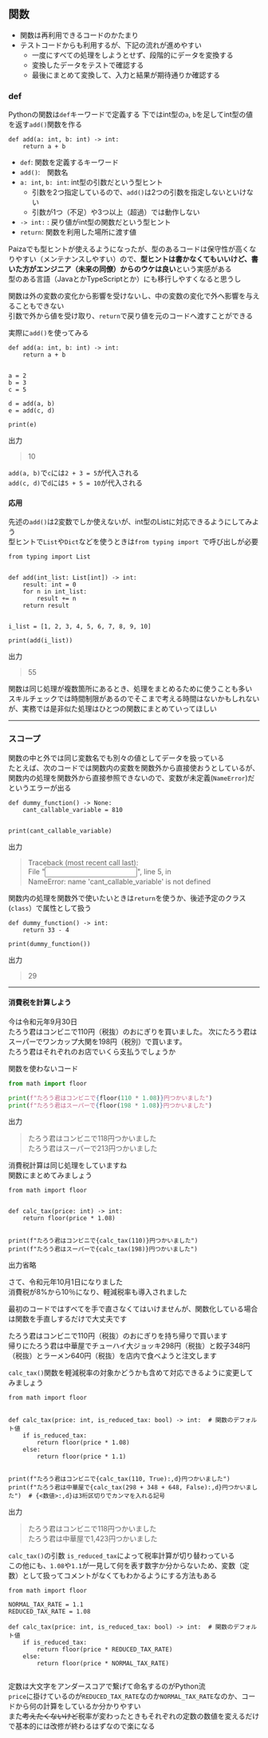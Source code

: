 ## 関数
- 関数は再利用できるコードのかたまり
- テストコードからも利用するが、下記の流れが進めやすい
    - 一度にすべての処理をしようとせず、段階的にデータを変換する
    - 変換したデータをテストで確認する
    - 最後にまとめて変換して、入力と結果が期待通りか確認する

### def
Pythonの関数は`def`キーワードで定義する
下ではint型の`a`, `b`を足してint型の値を返す`add()`関数を作る

```python=
def add(a: int, b: int) -> int:
    return a + b
```

- `def`: 関数を定義するキーワード  
- `add()`:　関数名  
- `a: int`, `b: int`: int型の引数だという型ヒント
    - 引数を2つ指定しているので、`add()`は2つの引数を指定しないといけない
    - 引数が1つ（不足）や3つ以上（超過）では動作しない
- `-> int:` : 戻り値がint型の関数だという型ヒント
- `return`: 関数を利用した場所に渡す値

Paizaでも型ヒントが使えるようになったが、型のあるコードは保守性が高くなりやすい（メンテナンスしやすい）ので、**型ヒントは書かなくてもいいけど、書いた方がエンジニア（未来の同僚）からのウケは良い**という実感がある  
型のある言語（JavaとかTypeScriptとか）にも移行しやすくなると思うし

関数は外の変数の変化から影響を受けないし、中の変数の変化で外へ影響を与えることもできない  
引数で外から値を受け取り、`return`で戻り値を元のコードへ渡すことができる  

実際に`add()`を使ってみる
```python=
def add(a: int, b: int) -> int:
    return a + b


a = 2
b = 3
c = 5

d = add(a, b)
e = add(c, d)

print(e)

```

出力
> 10

`add(a, b)`で`c`には`2 + 3 = 5`が代入される  
`add(c, d)`で`d`には`5 + 5 = 10`が代入される

#### 応用
先述の`add()`は2変数でしか使えないが、int型のListに対応できるようにしてみよう  
型ヒントで`List`や`Dict`などを使うときは`from typing import `で呼び出しが必要

```python=
from typing import List


def add(int_list: List[int]) -> int:
    result: int = 0
    for n in int_list:
        result += n
    return result
    

i_list = [1, 2, 3, 4, 5, 6, 7, 8, 9, 10]

print(add(i_list))

```

出力
> 55


関数は同じ処理が複数箇所にあるとき、処理をまとめるために使うことも多い  
スキルチェックでは時間制限があるのでそこまで考える時間はないかもしれないが、実務では是非似た処理はひとつの関数にまとめていってほしい

---
### スコープ
関数の中と外では同じ変数名でも別々の値としてデータを扱っている  
たとえば、次のコードでは関数内の変数を関数外から直接使おうとしているが、関数内の処理を関数外から直接参照できないので、変数が未定義(`NameError`)だというエラーが出る

```python=
def dummy_function() -> None:
    cant_callable_variable = 810
    
 
print(cant_callable_variable)

```

出力
> Traceback (most recent call last):  
>   File "<input>", line 5, in <module>  
> NameError: name 'cant_callable_variable' is not defined
    
関数内の処理を関数外で使いたいときは`return`を使うか、後述予定のクラス(`class`）で属性として扱う
```python=
def dummy_function() -> int:
    return 33 - 4
    
print(dummy_function())

```

出力
> 29


---
#### 消費税を計算しよう
今は令和元年9月30日  
たろう君はコンビニで110円（税抜）のおにぎりを買いました。
次にたろう君はスーパーでワンカップ大関を198円（税別）で買います。  
たろう君はそれぞれのお店でいくら支払うでしょうか

関数を使わないコード
```python
from math import floor

print(f"たろう君はコンビニで{floor(110 * 1.08)}円つかいました")
print(f"たろう君はスーパーで{floor(198 * 1.08)}円つかいました")

```
出力
> たろう君はコンビニで118円つかいました  
> たろう君はスーパーで213円つかいました

消費税計算は同じ処理をしていますね  
関数にまとめてみましょう

```python=
from math import floor


def calc_tax(price: int) -> int:
    return floor(price * 1.08)
    

print(f"たろう君はコンビニで{calc_tax(110)}円つかいました")
print(f"たろう君はスーパーで{calc_tax(198)}円つかいました")

```

出力省略

さて、令和元年10月1日になりました  
消費税が8%から10％になり、軽減税率も導入されました

最初のコードではすべてを手で直さなくてはいけませんが、関数化している場合は関数を手直しするだけで大丈夫です

たろう君はコンビニで110円（税抜）のおにぎりを持ち帰りで買います  
帰りにたろう君は中華屋でチューハイ大ジョッキ298円（税抜）と餃子348円（税抜）とラーメン640円（税抜）を店内で食べようと注文します

`calc_tax()`関数を軽減税率の対象かどうかも含めて対応できるように変更してみましょう

```python=
from math import floor


def calc_tax(price: int, is_reduced_tax: bool) -> int:  # 関数のデフォルト値
    if is_reduced_tax:
        return floor(price * 1.08)
    else:
        return floor(price * 1.1)


print(f"たろう君はコンビニで{calc_tax(110, True):,d}円つかいました")
print(f"たろう君は中華屋で{calc_tax(298 + 348 + 648, False):,d}円つかいました")  # {<数値>:,d}は3桁区切りでカンマを入れる記号

```
出力
> たろう君はコンビニで118円つかいました  
> たろう君は中華屋で1,423円つかいました

`calc_tax()`の引数 `is_reduced_tax`によって税率計算が切り替わっている  
この他にも、`1.08`や`1.1`が一見して何を表す数字か分からないため、変数（定数）として扱ってコメントがなくてもわかるようにする方法もある

```python=
from math import floor

NORMAL_TAX_RATE = 1.1
REDUCED_TAX_RATE = 1.08

def calc_tax(price: int, is_reduced_tax: bool) -> int:  # 関数のデフォルト値
    if is_reduced_tax:
        return floor(price * REDUCED_TAX_RATE)
    else:
        return floor(price * NORMAL_TAX_RATE)
        
```
定数は大文字をアンダースコアで繋げて命名するのがPython流  
`price`に掛けているのが`REDUCED_TAX_RATE`なのか`NORMAL_TAX_RATE`なのか、コードから何の計算をしているか分かりやすい  
また~~考えたくないけど~~税率が変わったときもそれぞれの定数の数値を変えるだけで基本的には改修が終わるはずなので楽になる
